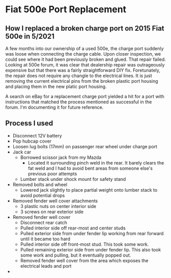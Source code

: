 # Fiat 500e Port Replacement
## How I replaced a broken charge port on 2015 Fiat 500e in 5/2021

A few months into our ownership of a used 500e, the charge port suddenly was loose when connecting the charge cable.  Upon closer inspection, we could see where it had been previously broken and glued.  That repair failed.  Looking at 500e forum, it was clear that dealership repair was outrageously expensive but that there was a fairly straightforward DIY fix.  Foretunately, the repair does not require any changle to the electrical lines.  It is just removing the current electrical pins from the broken plastic port housing and placing them in the new platic port housing.

A search on eBay for a replacement charge port yielded a hit for a port with instructions that matched the process mentioned as successful in the forum.  I'm documenting it for future reference.

## Process I used
- Disconnect 12V battery
- Pop hubcap cover
- Loosen lug bolts (17mm) on passenger rear wheel under charge port
- Jack car
  - Borrowed scissor jack from my Mazda
    - Located it surrounding pinch weld in the rear.  It barely clears the fat weld and I had to avoid bent areas from someone else's previous poor attempts
  - Lumber stack under shock mount for safety stand
- Removed bolts and wheel
  - Lowered jack slightly to place partial weight onto lumber stack to avoid potential drops
- Removed fender well cover attachments
  - 3 plastic nuts on center interior side
  - 3 screws on rear exterior side
- Removed fender well cover
  - Disconnect rear catch
  - Pulled interior side off rear-most and center studs
  - Pulled exterior side from under fender lip working from rear forward until it became too hard
  - Pulled interior side off front-most stud.  This took some work.
  - Pulled remaining exterior side from under fender lip.  This also took some work and pulling, but it eventually popped out.
  - Removed fender well cover from the area which exposes the electrical leads and port
- 

